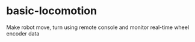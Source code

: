 # basic-locomotion
Make robot move, turn using remote console and monitor real-time wheel encoder data
